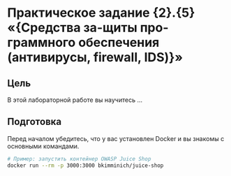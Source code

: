 # Практическое задание {2}.{5} «{Средства за-щиты про-граммного обеспечения (антивирусы, firewall, IDS)}»

## Цель
В этой лабораторной работе вы научитесь ...

## Подготовка
Перед началом убедитесь, что у вас установлен Docker и вы знакомы с основными командами.

```bash
# Пример: запустить контейнер OWASP Juice Shop
docker run --rm -p 3000:3000 bkimminich/juice-shop